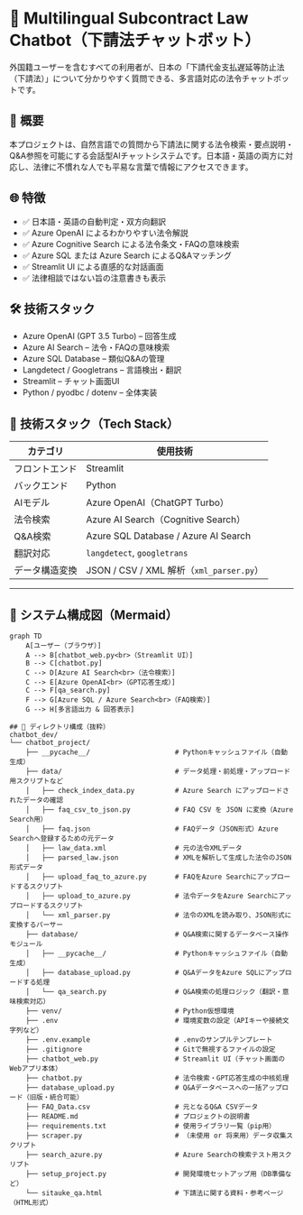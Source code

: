 # 📘 Multilingual Subcontract Law Chatbot（下請法チャットボット）

外国籍ユーザーを含むすべての利用者が、日本の「下請代金支払遅延等防止法（下請法）」について分かりやすく質問できる、多言語対応の法令チャットボットです。

## 🎯 概要

本プロジェクトは、自然言語での質問から下請法に関する法令検索・要点説明・Q&A参照を可能にする会話型AIチャットシステムです。日本語・英語の両方に対応し、法律に不慣れな人でも平易な言葉で情報にアクセスできます。

## 🌐 特徴

- ✅ 日本語・英語の自動判定・双方向翻訳
- ✅ Azure OpenAI によるわかりやすい法令解説
- ✅ Azure Cognitive Search による法令条文・FAQの意味検索
- ✅ Azure SQL または Azure Search によるQ&Aマッチング
- ✅ Streamlit UI による直感的な対話画面
- ✅ 法律相談ではない旨の注意書きも表示

## 🛠️ 技術スタック

- Azure OpenAI (GPT 3.5 Turbo) – 回答生成
- Azure AI Search – 法令・FAQの意味検索
- Azure SQL Database – 類似Q&Aの管理
- Langdetect / Googletrans – 言語検出・翻訳
- Streamlit – チャット画面UI
- Python / pyodbc / dotenv – 全体実装


## 🧱 技術スタック（Tech Stack）

| カテゴリ | 使用技術 |
|----------|------------|
| フロントエンド | Streamlit |
| バックエンド | Python |
| AIモデル | Azure OpenAI（ChatGPT Turbo） |
| 法令検索 | Azure AI Search（Cognitive Search） |
| Q&A検索 | Azure SQL Database / Azure AI Search |
| 翻訳対応 | `langdetect`, `googletrans` |
| データ構造変換 | JSON / CSV / XML 解析（`xml_parser.py`） |

---

## 🧭 システム構成図（Mermaid）

```mermaid
graph TD
    A[ユーザー（ブラウザ）]
    A --> B[chatbot_web.py<br>（Streamlit UI）]
    B --> C[chatbot.py]
    C --> D[Azure AI Search<br>（法令検索）]
    C --> E[Azure OpenAI<br>（GPT応答生成）]
    C --> F[qa_search.py]
    F --> G[Azure SQL / Azure Search<br>（FAQ検索）]
    G --> H[多言語出力 & 回答表示]

## 📁 ディレクトリ構成（抜粋）
chatbot_dev/
└── chatbot_project/
    ├── __pycache__/                     # Pythonキャッシュファイル（自動生成）
    ├── data/                            # データ処理・前処理・アップロード用スクリプトなど
    │   ├── check_index_data.py          # Azure Search にアップロードされたデータの確認
    │   ├── faq_csv_to_json.py           # FAQ CSV を JSON に変換（Azure Search用）
    │   ├── faq.json                     # FAQデータ（JSON形式）Azure Searchへ登録するための元データ
    │   ├── law_data.xml                 # 元の法令XMLデータ
    │   ├── parsed_law.json              # XMLを解析して生成した法令のJSON形式データ
    │   ├── upload_faq_to_azure.py       # FAQをAzure Searchにアップロードするスクリプト
    │   ├── upload_to_azure.py           # 法令データをAzure Searchにアップロードするスクリプト
    │   └── xml_parser.py                # 法令のXMLを読み取り、JSON形式に変換するパーサー
    ├── database/                        # Q&A検索に関するデータベース操作モジュール
    │   ├── __pycache__/                 # Pythonキャッシュファイル（自動生成）
    │   ├── database_upload.py           # Q&AデータをAzure SQLにアップロードする処理
    │   └── qa_search.py                 # Q&A検索の処理ロジック（翻訳・意味検索対応）
    ├── venv/                            # Python仮想環境
    ├── .env                             # 環境変数の設定（APIキーや接続文字列など）
    ├── .env.example                     # .envのサンプルテンプレート
    ├── .gitignore                       # Gitで無視するファイルの設定
    ├── chatbot_web.py                   # Streamlit UI（チャット画面のWebアプリ本体）
    ├── chatbot.py                       # 法令検索・GPT応答生成の中核処理
    ├── database_upload.py               # Q&Aデータベースへの一括アップロード（旧版・統合可能）
    ├── FAQ_Data.csv                     # 元となるQ&A CSVデータ
    ├── README.md                        # プロジェクトの説明書
    ├── requirements.txt                 # 使用ライブラリ一覧（pip用）
    ├── scraper.py                       # （未使用 or 将来用）データ収集スクリプト
    ├── search_azure.py                  # Azure Searchの検索テスト用スクリプト
    ├── setup_project.py                 # 開発環境セットアップ用（DB準備など）
    └── sitauke_qa.html                  # 下請法に関する資料・参考ページ（HTML形式）
